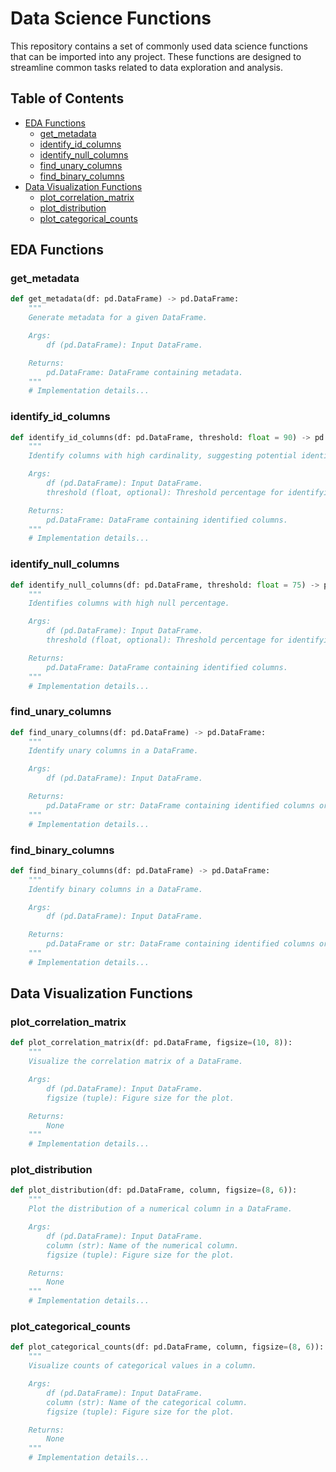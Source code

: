 # Data Science Functions

This repository contains a set of commonly used data science functions that can be imported into any project. These functions are designed to streamline common tasks related to data exploration and analysis.

## Table of Contents

- [EDA Functions](#eda-functions)
  - [get_metadata](#get_metadata)
  - [identify_id_columns](#identify_id_columns)
  - [identify_null_columns](#identify_null_columns)
  - [find_unary_columns](#find_unary_columns)
  - [find_binary_columns](#find_binary_columns)
- [Data Visualization Functions](#data-visualization-functions)
  - [plot_correlation_matrix](#plot_correlation_matrix)
  - [plot_distribution](#plot_distribution)
  - [plot_categorical_counts](#plot_categorical_counts)

## EDA Functions

### get_metadata

```python
def get_metadata(df: pd.DataFrame) -> pd.DataFrame:
    """
    Generate metadata for a given DataFrame.

    Args:
        df (pd.DataFrame): Input DataFrame.

    Returns:
        pd.DataFrame: DataFrame containing metadata.
    """
    # Implementation details...
```

### identify_id_columns

```python
def identify_id_columns(df: pd.DataFrame, threshold: float = 90) -> pd.DataFrame:
    """
    Identify columns with high cardinality, suggesting potential identifier columns.

    Args:
        df (pd.DataFrame): Input DataFrame.
        threshold (float, optional): Threshold percentage for identifying high cardinality columns. Defaults to 90.

    Returns:
        pd.DataFrame: DataFrame containing identified columns.
    """
    # Implementation details...

```

### identify_null_columns

```python
def identify_null_columns(df: pd.DataFrame, threshold: float = 75) -> pd.DataFrame:
    """
    Identifies columns with high null percentage.

    Args:
        df (pd.DataFrame): Input DataFrame.
        threshold (float, optional): Threshold percentage for identifying columns with high null percentage. Defaults to 75.

    Returns:
        pd.DataFrame: DataFrame containing identified columns.
    """
    # Implementation details...
```

### find_unary_columns

```python
def find_unary_columns(df: pd.DataFrame) -> pd.DataFrame:
    """
    Identify unary columns in a DataFrame.

    Args:
        df (pd.DataFrame): Input DataFrame.

    Returns:
        pd.DataFrame or str: DataFrame containing identified columns or a message if none are found.
    """
    # Implementation details...
```

### find_binary_columns

```python
def find_binary_columns(df: pd.DataFrame) -> pd.DataFrame:
    """
    Identify binary columns in a DataFrame.

    Args:
        df (pd.DataFrame): Input DataFrame.

    Returns:
        pd.DataFrame or str: DataFrame containing identified columns or a message if none are found.
    """
    # Implementation details...
```

## Data Visualization Functions

### plot_correlation_matrix

```python
def plot_correlation_matrix(df: pd.DataFrame, figsize=(10, 8)):
    """
    Visualize the correlation matrix of a DataFrame.

    Args:
        df (pd.DataFrame): Input DataFrame.
        figsize (tuple): Figure size for the plot.

    Returns:
        None
    """
    # Implementation details...
```

### plot_distribution

```python
def plot_distribution(df: pd.DataFrame, column, figsize=(8, 6)):
    """
    Plot the distribution of a numerical column in a DataFrame.

    Args:
        df (pd.DataFrame): Input DataFrame.
        column (str): Name of the numerical column.
        figsize (tuple): Figure size for the plot.

    Returns:
        None
    """
    # Implementation details...
```

### plot_categorical_counts

```python
def plot_categorical_counts(df: pd.DataFrame, column, figsize=(8, 6)):
    """
    Visualize counts of categorical values in a column.

    Args:
        df (pd.DataFrame): Input DataFrame.
        column (str): Name of the categorical column.
        figsize (tuple): Figure size for the plot.

    Returns:
        None
    """
    # Implementation details...

```
